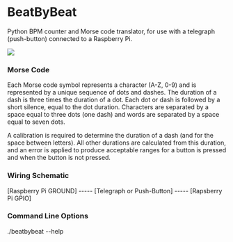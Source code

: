 # BeatByBeat

Python BPM counter and Morse code translator, for use with a telegraph (push-button) connected to a Raspberry Pi.

<a href="http://kylegabriel.com/projects/wp-content/uploads/sites/3/2016/02/beatbybeat-Morse-code-translator-04.png" target="_blank"><img src="http://kylegabriel.com/projects/wp-content/uploads/sites/3/2016/02/beatbybeat-Morse-code-translator-04.png"></a>

### Morse Code

Each Morse code symbol represents a character (A-Z, 0-9) and is represented by a unique sequence of dots and dashes. The duration of a dash is three times the duration of a dot. Each dot or dash is followed by a short silence, equal to the dot duration. Characters are separated by a space equal to three dots (one dash) and words are separated by a space equal to seven dots.

A calibration is required to determine the duration of a dash (and for the space between letters). All other durations are calculated from this duration, and an error is applied to produce acceptable ranges for a button is pressed and when the button is not pressed.

### Wiring Schematic

[Raspberry Pi GROUND] ----- [Telegraph or Push-Button] ----- [Rapsberry Pi GPIO]

### Command Line Options

./beatbybeat --help
